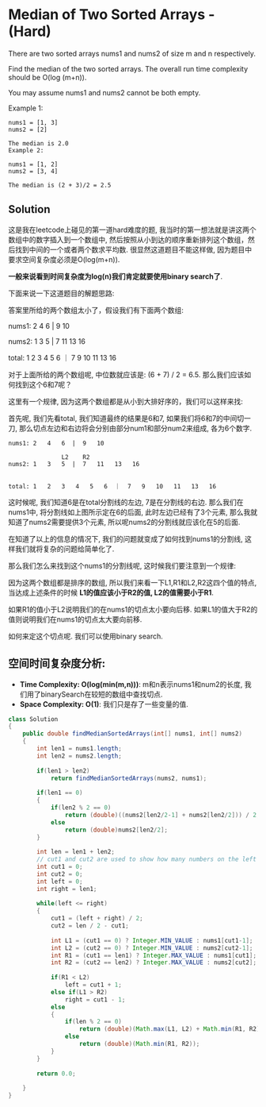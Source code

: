 # Median of Two Sorted Arrays - (Hard)

There are two sorted arrays nums1 and nums2 of size m and n respectively.

Find the median of the two sorted arrays. The overall run time complexity should be O(log (m+n)).

You may assume nums1 and nums2 cannot be both empty.

Example 1:

```
nums1 = [1, 3]
nums2 = [2]

The median is 2.0
Example 2:

nums1 = [1, 2]
nums2 = [3, 4]

The median is (2 + 3)/2 = 2.5
```

## Solution

这是我在leetcode上碰见的第一道hard难度的题, 我当时的第一想法就是讲这两个数组中的数字插入到一个数组中, 然后按照从小到达的顺序重新排列这个数组，然后找到中间的一个或者两个数求平均数. 很显然这道题目不能这样做, 因为题目中要求空间复杂度必须是O(log(m+n)). 

**一般来说看到时间复杂度为log(n)我们肯定就要使用binary search了**.

下面来说一下这道题目的解题思路:

答案里所给的两个数组太小了，假设我们有下面两个数组:

nums1: 2   4   6  |  9   10   

nums2: 1   3   5  |  7   11   13   16

total: 1   2   3   4   5   6  ｜  7   9   10   11   13   16

对于上面所给的两个数组呢, 中位数就应该是: (6 + 7) / 2 = 6.5. 那么我们应该如何找到这个6和7呢？

这里有一个规律, 因为这两个数组都是从小到大排好序的，我们可以这样来找:

首先呢, 我们先看total, 我们知道最终的结果是6和7, 如果我们将6和7的中间切一刀, 那么切点左边和右边将会分别由部分num1和部分num2来组成, 各为6个数字.

```            L1    R1
nums1: 2   4   6  |  9   10  

               L2    R2
nums2: 1   3   5  |  7   11   13   16


total: 1   2   3   4   5   6  ｜  7   9   10   11   13   16
```
这时候呢, 我们知道6是在total分割线的左边, 7是在分割线的右边. 那么我们在nums1中, 将分割线如上图所示定在6的后面, 此时左边已经有了3个元素, 那么我就知道了nums2需要提供3个元素, 所以呢nums2的分割线就应该化在5的后面.

在知道了以上的信息的情况下, 我们的问题就变成了如何找到nums1的分割线, 这样我们就将复杂的问题给简单化了.

那么我们怎么来找到这个nums1的分割线呢, 这时候我们要注意到一个规律:

因为这两个数组都是排序的数组, 所以我们来看一下L1,R1和L2,R2这四个值的特点, 当达成上述条件的时候 **L1的值应该小于R2的值, L2的值需要小于R1**.

如果R1的值小于L2说明我们的在nums1的切点太小要向后移. 如果L1的值大于R2的值则说明我们在nums1的切点太大要向前移.

如何来定这个切点呢. 我们可以使用binary search.

## 空间时间复杂度分析:

* **Time Complexity: O(log(min(m,n)))**: m和n表示nums1和num2的长度, 我们用了binarySearch在较短的数组中查找切点.
* **Space Complexity: O(1)**: 我们只是存了一些变量的值.

```java
class Solution 
{
    public double findMedianSortedArrays(int[] nums1, int[] nums2)
    {
        int len1 = nums1.length;
        int len2 = nums2.length;
        
        if(len1 > len2)
            return findMedianSortedArrays(nums2, nums1);
        
        if(len1 == 0)
        {
            if(len2 % 2 == 0)
                return (double)((nums2[len2/2-1] + nums2[len2/2])) / 2;
            else
                return (double)nums2[len2/2];
        }
        
        int len = len1 + len2;
        // cut1 and cut2 are used to show how many numbers on the left side of the cut point
        int cut1 = 0;
        int cut2 = 0;
        int left = 0;
        int right = len1;
        
        while(left <= right)
        {
            cut1 = (left + right) / 2;
            cut2 = len / 2 - cut1;
            
            int L1 = (cut1 == 0) ? Integer.MIN_VALUE : nums1[cut1-1];
            int L2 = (cut2 == 0) ? Integer.MIN_VALUE : nums2[cut2-1];
            int R1 = (cut1 == len1) ? Integer.MAX_VALUE : nums1[cut1];
            int R2 = (cut2 == len2) ? Integer.MAX_VALUE : nums2[cut2];
            
            if(R1 < L2)
                left = cut1 + 1;
            else if(L1 > R2)
                right = cut1 - 1;
            else
            {
                if(len % 2 == 0)
                    return (double)(Math.max(L1, L2) + Math.min(R1, R2)) / 2;
                else
                    return (double)(Math.min(R1, R2));
            }
        }
        
        return 0.0;
            
    }
}
```